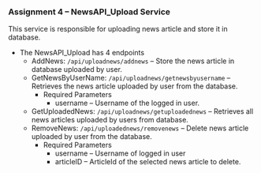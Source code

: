 ### **Assignment 4 – NewsAPI_Upload Service**

This service is responsible for uploading news article and store it in database.

- The NewsAPI_Upload has 4 endpoints
    - AddNews: `/api/uploadnews/addnews` – Store the news article in database uploaded by user.
    - GetNewsByUserName: `/api/uploadnews/getnewsbyusername` – Retrieves the news article uploaded by user from the database.
        - Required Parameters
            - username – Username of the logged in user.
    - GetUploadedNews: `/api/uploadnews/getuploadednews` – Retrieves all news articles uploaded by users from database.
    - RemoveNews: `/api/uploadednews/removenews` – Delete news article uploaded by user from the database.
        - Required Parameters
            - username – Username of logged in user
            - articleID – ArticleId of the selected news article to delete.
